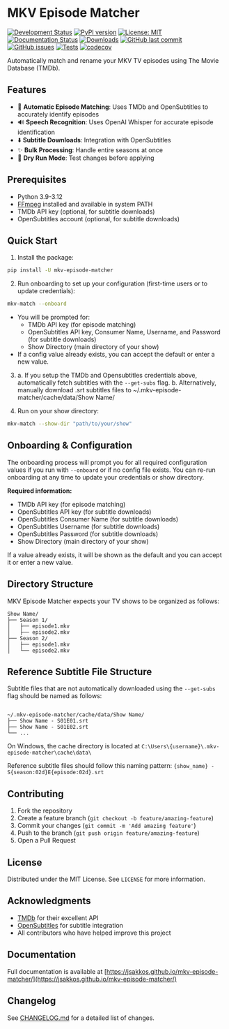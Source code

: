 # MKV Episode Matcher

[![Development Status](https://img.shields.io/pypi/status/mkv-episode-matcher)](https://pypi.org/project/mkv-episode-matcher/)
[![PyPI version](https://img.shields.io/pypi/v/mkv-episode-matcher.svg)](https://pypi.org/project/mkv-episode-matcher/)
[![License: MIT](https://img.shields.io/badge/License-MIT-yellow.svg)](https://opensource.org/licenses/MIT)
[![Documentation Status](https://img.shields.io/github/actions/workflow/status/Jsakkos/mkv-episode-matcher/documentation.yml?label=docs)](https://jsakkos.github.io/mkv-episode-matcher/)
[![Downloads](https://static.pepy.tech/badge/mkv-episode-matcher)](https://pepy.tech/project/mkv-episode-matcher)
[![GitHub last commit](https://img.shields.io/github/last-commit/Jsakkos/mkv-episode-matcher)](https://github.com/Jsakkos/mkv-episode-matcher/commits/main)
[![GitHub issues](https://img.shields.io/github/issues/Jsakkos/mkv-episode-matcher)](https://github.com/Jsakkos/mkv-episode-matcher/issues)
[![Tests](https://github.com/Jsakkos/mkv-episode-matcher/actions/workflows/tests.yml/badge.svg)](https://github.com/Jsakkos/mkv-episode-matcher/actions/workflows/tests.yml)
[![codecov](https://codecov.io/gh/Jsakkos/mkv-episode-matcher/branch/main/graph/badge.svg)](https://codecov.io/gh/Jsakkos/mkv-episode-matcher/)

Automatically match and rename your MKV TV episodes using The Movie Database (TMDb).

## Features

- 🎯 **Automatic Episode Matching**: Uses TMDb and OpenSubtitles to accurately identify episodes
- 🔊 **Speech Recognition**: Uses OpenAI Whisper for accurate episode identification
- ⬇️ **Subtitle Downloads**: Integration with OpenSubtitles
- ✨ **Bulk Processing**: Handle entire seasons at once
- 🧪 **Dry Run Mode**: Test changes before applying

## Prerequisites

- Python 3.9-3.12
- [FFmpeg](https://ffmpeg.org/download.html) installed and available in system PATH
- TMDb API key (optional, for subtitle downloads)
- OpenSubtitles account (optional, for subtitle downloads)

## Quick Start

1. Install the package:
```bash
pip install -U mkv-episode-matcher
```
2. Run onboarding to set up your configuration (first-time users or to update credentials):
```bash
mkv-match --onboard
```
   - You will be prompted for:
     - TMDb API key (for episode matching)
     - OpenSubtitles API key, Consumer Name, Username, and Password (for subtitle downloads)
     - Show Directory (main directory of your show)
   - If a config value already exists, you can accept the default or enter a new value.

3. 
   a. If you setup the TMDb and Opensubtitles credentials above, automatically fetch subtitles with the `--get-subs` flag. 
   b. Alternatively, manually download .srt subtitles files to ~/.mkv-episode-matcher/cache/data/Show Name/

4. Run on your show directory:
```bash
mkv-match --show-dir "path/to/your/show"
```

## Onboarding & Configuration

The onboarding process will prompt you for all required configuration values if you run with `--onboard` or if no config file exists. You can re-run onboarding at any time to update your credentials or show directory.

**Required information:**
- TMDb API key (for episode matching)
- OpenSubtitles API key (for subtitle downloads)
- OpenSubtitles Consumer Name (for subtitle downloads)
- OpenSubtitles Username (for subtitle downloads)
- OpenSubtitles Password (for subtitle downloads)
- Show Directory (main directory of your show)

If a value already exists, it will be shown as the default and you can accept it or enter a new value.

## Directory Structure

MKV Episode Matcher expects your TV shows to be organized as follows:

```
Show Name/
├── Season 1/
│   ├── episode1.mkv
│   ├── episode2.mkv
├── Season 2/
│   ├── episode1.mkv
│   └── episode2.mkv
```

## Reference Subtitle File Structure

Subtitle files that are not automatically downloaded using the `--get-subs` flag should be named as follows:

```

~/.mkv-episode-matcher/cache/data/Show Name/
├── Show Name - S01E01.srt
├── Show Name - S01E02.srt
└── ...
```

On Windows, the cache directory is located at `C:\Users\{username}\.mkv-episode-matcher\cache\data\`

Reference subtitle files should follow this naming pattern:
`{show_name} - S{season:02d}E{episode:02d}.srt`

## Contributing

1. Fork the repository
2. Create a feature branch (`git checkout -b feature/amazing-feature`)
3. Commit your changes (`git commit -m 'Add amazing feature'`)
4. Push to the branch (`git push origin feature/amazing-feature`)
5. Open a Pull Request

## License

Distributed under the MIT License. See `LICENSE` for more information.

## Acknowledgments

- [TMDb](https://www.themoviedb.org/) for their excellent API
- [OpenSubtitles](https://www.opensubtitles.com/) for subtitle integration
- All contributors who have helped improve this project

## Documentation

Full documentation is available at [https://jsakkos.github.io/mkv-episode-matcher/](https://jsakkos.github.io/mkv-episode-matcher/)

## Changelog

See [CHANGELOG.md](CHANGELOG.md) for a detailed list of changes.

